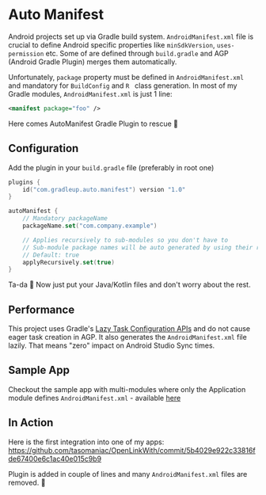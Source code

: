 Auto Manifest
=============

Android projects set up via Gradle build system. `AndroidManifest.xml` file is crucial to define Android specific
 properties like `minSdkVersion`, `uses-permission` etc. Some of are defined through `build.gradle` and AGP (Android
  Gradle Plugin) merges them automatically.
  
Unfortunately, `package` property must be defined in `AndroidManifest.xml` and mandatory for `BuildConfig` and `R
` class generation. In most of my Gradle modules, `AndroidManifest.xml` is just 1 line:
```xml
<manifest package="foo" />
```

Here comes AutoManifest Gradle Plugin to rescue 🚀

Configuration
-------------

Add the plugin in your `build.gradle` file (preferably in root one)

```kotlin
plugins {
    id("com.gradleup.auto.manifest") version "1.0"
}

autoManifest {
    // Mandatory packageName
    packageName.set("com.company.example")

    // Applies recursively to sub-modules so you don't have to
    // Sub-module package names will be auto generated by using their relative path
    // Default: true
    applyRecursively.set(true)
}
```

Ta-da 🎉 Now just put your Java/Kotlin files and don't worry about the rest.

Performance
-----------

This project uses Gradle's [Lazy Task Configuration APIs][lazy] and do not cause eager task creation in AGP. It also
 generates the `AndroidManifest.xml` file lazily. That means "zero" impact on Android Studio Sync times. 

Sample App
----------

Checkout the sample app with multi-modules where only the Application module defines `AndroidManifest.xml` - available
 [here][sample]

In Action
---------

Here is the first integration into one of my apps:  https://github.com/tasomaniac/OpenLinkWith/commit/5b4029e922c33816fde67400e6c1ac40e015c9b9

Plugin is added in couple of lines and many `AndroidManifest.xml` files are removed. 🎉

[lazy]: https://docs.gradle.org/current/userguide/task_configuration_avoidance.html
[sample]: https://github.com/GradleUp/auto-manifest/tree/master/sample
